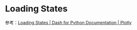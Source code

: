 # Loading States

参考：[Loading States | Dash for Python Documentation | Plotly](https://dash.plotly.com/loading-states)
